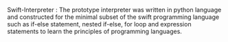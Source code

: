 Swift-Interpreter :
The prototype interpreter was written in python language and constructed for the minimal
subset of the swift programming language such as if-else statement, nested if-else, for loop and expression
statements to learn the principles of programming languages.


